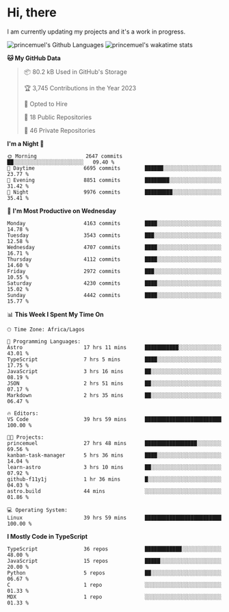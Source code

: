 # Hi, there

<!--
**princemuel/princemuel** is a ✨ _special_ ✨ repository because its `README.md` (this file) appears on your GitHub profile.

Here are some ideas to get you started:

- 🔭 I’m currently working on ...
- 🌱 I’m currently learning ...
- 👯 I’m looking to collaborate on ...
- 🤔 I’m looking for help with ...
- 💬 Ask me about ...
- 📫 How to reach me: ...
- 😄 Pronouns: ...
- ⚡ Fun fact: ...
-->

I am currently updating my projects and it's a work in progress.

![princemuel's Github Languages](https://github-readme-stats.vercel.app/api/top-langs/?username=princemuel&text_color=586069&layout=compact&hide_border=true&title_color=0366d6&count_private=true&include_all_commits=true&theme=tokyonight&show_icons=true)
![princemuel's wakatime stats](https://github-readme-stats.vercel.app/api/wakatime?username=princemuel&text_color=586069&layout=compact&hide_border=true&title_color=0366d6&count_private=true&include_all_commits=true&theme=tokyonight&show_icons=true)

<!--START_SECTION:waka-->
**🐱 My GitHub Data** 

> 📦 80.2 kB Used in GitHub's Storage 
 > 
> 🏆 3,745 Contributions in the Year 2023
 > 
> 💼 Opted to Hire
 > 
> 📜 18 Public Repositories 
 > 
> 🔑 46 Private Repositories 
 > 
**I'm a Night 🦉** 

```text
🌞 Morning                2647 commits        ██░░░░░░░░░░░░░░░░░░░░░░░   09.40 % 
🌆 Daytime                6695 commits        ██████░░░░░░░░░░░░░░░░░░░   23.77 % 
🌃 Evening                8851 commits        ████████░░░░░░░░░░░░░░░░░   31.42 % 
🌙 Night                  9976 commits        █████████░░░░░░░░░░░░░░░░   35.41 % 
```
📅 **I'm Most Productive on Wednesday** 

```text
Monday                   4163 commits        ████░░░░░░░░░░░░░░░░░░░░░   14.78 % 
Tuesday                  3543 commits        ███░░░░░░░░░░░░░░░░░░░░░░   12.58 % 
Wednesday                4707 commits        ████░░░░░░░░░░░░░░░░░░░░░   16.71 % 
Thursday                 4112 commits        ████░░░░░░░░░░░░░░░░░░░░░   14.60 % 
Friday                   2972 commits        ███░░░░░░░░░░░░░░░░░░░░░░   10.55 % 
Saturday                 4230 commits        ████░░░░░░░░░░░░░░░░░░░░░   15.02 % 
Sunday                   4442 commits        ████░░░░░░░░░░░░░░░░░░░░░   15.77 % 
```


📊 **This Week I Spent My Time On** 

```text
🕑︎ Time Zone: Africa/Lagos

💬 Programming Languages: 
Astro                    17 hrs 11 mins      ███████████░░░░░░░░░░░░░░   43.01 % 
TypeScript               7 hrs 5 mins        ████░░░░░░░░░░░░░░░░░░░░░   17.75 % 
JavaScript               3 hrs 16 mins       ██░░░░░░░░░░░░░░░░░░░░░░░   08.19 % 
JSON                     2 hrs 51 mins       ██░░░░░░░░░░░░░░░░░░░░░░░   07.17 % 
Markdown                 2 hrs 35 mins       ██░░░░░░░░░░░░░░░░░░░░░░░   06.47 % 

🔥 Editors: 
VS Code                  39 hrs 59 mins      █████████████████████████   100.00 % 

🐱‍💻 Projects: 
princemuel               27 hrs 48 mins      █████████████████░░░░░░░░   69.56 % 
kanban-task-manager      5 hrs 36 mins       ████░░░░░░░░░░░░░░░░░░░░░   14.04 % 
learn-astro              3 hrs 10 mins       ██░░░░░░░░░░░░░░░░░░░░░░░   07.92 % 
github-f11y1j            1 hr 36 mins        █░░░░░░░░░░░░░░░░░░░░░░░░   04.03 % 
astro.build              44 mins             ░░░░░░░░░░░░░░░░░░░░░░░░░   01.86 % 

💻 Operating System: 
Linux                    39 hrs 59 mins      █████████████████████████   100.00 % 
```

**I Mostly Code in TypeScript** 

```text
TypeScript               36 repos            ████████████░░░░░░░░░░░░░   48.00 % 
JavaScript               15 repos            █████░░░░░░░░░░░░░░░░░░░░   20.00 % 
Python                   5 repos             ██░░░░░░░░░░░░░░░░░░░░░░░   06.67 % 
C                        1 repo              ░░░░░░░░░░░░░░░░░░░░░░░░░   01.33 % 
MDX                      1 repo              ░░░░░░░░░░░░░░░░░░░░░░░░░   01.33 % 
```




<!--END_SECTION:waka-->
